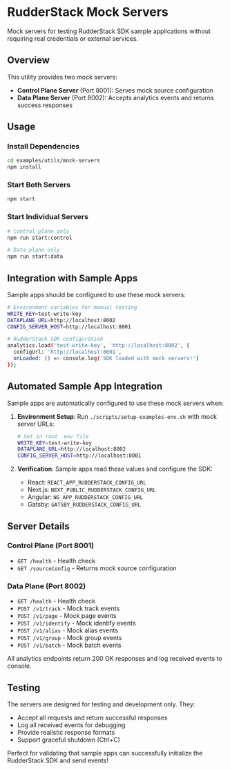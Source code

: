 # RudderStack Mock Servers

Mock servers for testing RudderStack SDK sample applications without requiring real credentials or external services.

## Overview

This utility provides two mock servers:

- **Control Plane Server** (Port 8001): Serves mock source configuration
- **Data Plane Server** (Port 8002): Accepts analytics events and returns success responses

## Usage

### Install Dependencies
```bash
cd examples/utils/mock-servers
npm install
```

### Start Both Servers
```bash
npm start
```

### Start Individual Servers
```bash
# Control plane only
npm run start:control

# Data plane only  
npm run start:data
```

## Integration with Sample Apps

Sample apps should be configured to use these mock servers:

```bash
# Environment variables for manual testing
WRITE_KEY=test-write-key  
DATAPLANE_URL=http://localhost:8002
CONFIG_SERVER_HOST=http://localhost:8001

# RudderStack SDK configuration
analytics.load('test-write-key', 'http://localhost:8002', {
  configUrl: 'http://localhost:8001',
  onLoaded: () => console.log('SDK loaded with mock servers!')
});
```

## Automated Sample App Integration

Sample apps are automatically configured to use these mock servers when:

1. **Environment Setup**: Run `./scripts/setup-examples-env.sh` with mock server URLs:
   ```bash
   # Set in root .env file
   WRITE_KEY=test-write-key
   DATAPLANE_URL=http://localhost:8002  
   CONFIG_SERVER_HOST=http://localhost:8001
   ```

2. **Verification**: Sample apps read these values and configure the SDK:
   - React: `REACT_APP_RUDDERSTACK_CONFIG_URL`  
   - Next.js: `NEXT_PUBLIC_RUDDERSTACK_CONFIG_URL`
   - Angular: `NG_APP_RUDDERSTACK_CONFIG_URL` 
   - Gatsby: `GATSBY_RUDDERSTACK_CONFIG_URL`

## Server Details

### Control Plane (Port 8001)
- `GET /health` - Health check
- `GET /sourceConfig` - Returns mock source configuration

### Data Plane (Port 8002) 
- `GET /health` - Health check
- `POST /v1/track` - Mock track events
- `POST /v1/page` - Mock page events
- `POST /v1/identify` - Mock identify events
- `POST /v1/alias` - Mock alias events
- `POST /v1/group` - Mock group events
- `POST /v1/batch` - Mock batch events

All analytics endpoints return 200 OK responses and log received events to console.

## Testing

The servers are designed for testing and development only. They:
- Accept all requests and return successful responses
- Log all received events for debugging
- Provide realistic response formats
- Support graceful shutdown (Ctrl+C)

Perfect for validating that sample apps can successfully initialize the RudderStack SDK and send events!